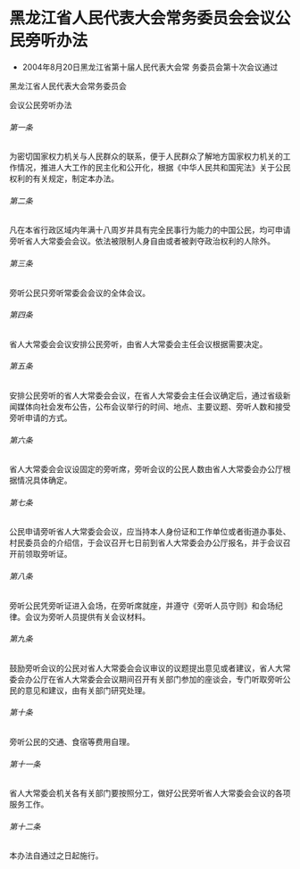 # 黑龙江省人民代表大会常务委员会会议公民旁听办法

- 2004年8月20日黑龙江省第十届人民代表大会常
  务委员会第十次会议通过

<!-- INFO END -->

黑龙江省人民代表大会常务委员会

会议公民旁听办法

###### 第一条

为密切国家权力机关与人民群众的联系，便于人民群众了解地方国家权力机关的工作情况，推进人大工作的民主化和公开化，根据《中华人民共和国宪法》关于公民权利的有关规定，制定本办法。

###### 第二条

凡在本省行政区域内年满十八周岁并具有完全民事行为能力的中国公民，均可申请旁听省人大常委会会议。依法被限制人身自由或者被剥夺政治权利的人除外。

###### 第三条

旁听公民只旁听常委会会议的全体会议。

###### 第四条

省人大常委会会议安排公民旁听，由省人大常委会主任会议根据需要决定。

###### 第五条

安排公民旁听的省人大常委会会议，在省人大常委会主任会议确定后，通过省级新闻媒体向社会发布公告，公布会议举行的时间、地点、主要议题、旁听人数和接受旁听申请的方式。

###### 第六条

省人大常委会会议设固定的旁听席，旁听会议的公民人数由省人大常委会办公厅根据情况具体确定。

###### 第七条

公民申请旁听省人大常委会会议，应当持本人身份证和工作单位或者街道办事处、村民委员会的介绍信，于会议召开七日前到省人大常委会办公厅报名，并于会议召开前领取旁听证。

###### 第八条

旁听公民凭旁听证进入会场，在旁听席就座，并遵守《旁听人员守则》和会场纪律。会议为旁听人员提供有关会议材料。

###### 第九条

鼓励旁听会议的公民对省人大常委会会议审议的议题提出意见或者建议，省人大常委会办公厅在省人大常委会会议期间召开有关部门参加的座谈会，专门听取旁听公民的意见和建议，由有关部门研究处理。

###### 第十条

旁听公民的交通、食宿等费用自理。

###### 第十一条

省人大常委会机关各有关部门要按照分工，做好公民旁听省人大常委会会议的各项服务工作。

###### 第十二条

本办法自通过之日起施行。
